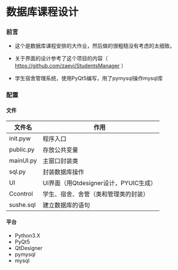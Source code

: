 # 数据库课程设计

### 前言

* 这个是数据库课程安排的大作业，然后做的很粗糙没有考虑的太细致。

* 关于界面的设计参考了这个项目的内容（ https://github.com/zaevi/StudentsManager ）

* 学生宿舍管理系统，使用PyQt5编写，用了pymysql操作mysql库

###  配置

#### 文件

| 文件名    | 作用                                  |
| --------- | ------------------------------------- |
| init.pyw  | 程序入口                              |
| public.py | 存放公共变量                          |
| mainUI.py | 主窗口封装类                          |
| sql.py    | 封装数据库操作                        |
| UI        | UI界面（用Qtdesigner设计，PYUIC生成） |
| Ccontrol  | 学生、宿舍、舍管（类和管理类的封装）  |
|sushe.sql   | 建立数据库的语句                     |

  #### 平台

* Python3.X
* PyQt5
* QtDesigner
* pymysql
* mysql

  

  
